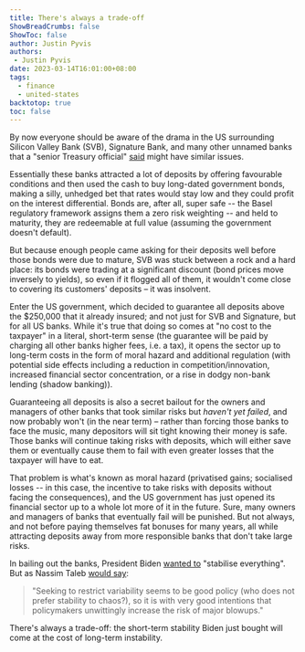 ```yaml
---
title: There's always a trade-off
ShowBreadCrumbs: false
ShowToc: false
author: Justin Pyvis
authors: 
 - Justin Pyvis
date: 2023-03-14T16:01:00+08:00
tags:
  - finance
  - united-states
backtotop: true
toc: false
---
```

By now everyone should be aware of the drama in the US surrounding Silicon Valley Bank (SVB), Signature Bank, and many other unnamed banks that a "senior Treasury official" [said]( https://www.nbcnews.com/business/business-news/treasury-says-will-back-silicon-valley-bank-deposits-rcna74570) might have similar issues.

Essentially these banks attracted a lot of deposits by offering favourable conditions and then used the cash to buy long-dated government bonds, making a silly, unhedged bet that rates would stay low and they could profit on the interest differential. Bonds are, after all, super safe -- the Basel regulatory framework assigns them a zero risk weighting -- and held to maturity, they are redeemable at full value (assuming the government doesn't default). 

But because enough people came asking for their deposits well before those bonds were due to mature, SVB was stuck between a rock and a hard place: its bonds were trading at a significant discount (bond prices move inversely to yields), so even if it flogged all of them, it wouldn't come close to covering its customers' deposits – it was insolvent.

Enter the US government, which decided to guarantee all deposits above the $250,000 that it already insured; and not just for SVB and Signature, but for all US banks. While it's true that doing so comes at "no cost to the taxpayer" in a literal, short-term sense (the guarantee will be paid by charging all other banks higher fees, i.e. a tax), it opens the sector up to long-term costs in the form of moral hazard and additional regulation (with potential side effects including a reduction in competition/innovation, increased financial sector concentration, or a rise in dodgy non-bank lending (shadow banking)).

Guaranteeing all deposits is also a secret bailout for the owners and managers of other banks that took similar risks but *haven't yet failed*, and now probably won't (in the near term) – rather than forcing those banks to face the music, many depositors will sit tight knowing their money is safe. Those banks will continue taking risks with deposits, which will either save them or eventually cause them to fail with even greater losses that the taxpayer will have to eat.

That problem is what's known as moral hazard (privatised gains; socialised losses -- in this case, the incentive to take risks with deposits without facing the consequences), and the US government has just opened its financial sector up to a whole lot more of it in the future. Sure, many owners and managers of banks that eventually fail will be punished. But not always, and not before paying themselves fat bonuses for many years, all while attracting deposits away from more responsible banks that don't take large risks.

In bailing out the banks, President Biden [wanted to](https://www.politico.com/news/2023/03/13/the-emergency-bank-rescue-that-almost-didnt-happen-72-hours-00086868) "stabilise everything". But as Nassim Taleb [would say](https://www.jstor.org/stable/23039405):

> "Seeking to restrict variability seems to be good policy (who does not prefer stability to chaos?), so it is with very good intentions that policymakers unwittingly increase the risk of major blowups."

There's always a trade-off: the short-term stability Biden just bought will come at the cost of long-term instability.